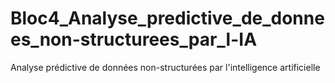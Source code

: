 # Bloc4_Analyse_predictive_de_donnees_non-structurees_par_l-IA
Analyse prédictive de données non-structurées par l'intelligence artificielle
